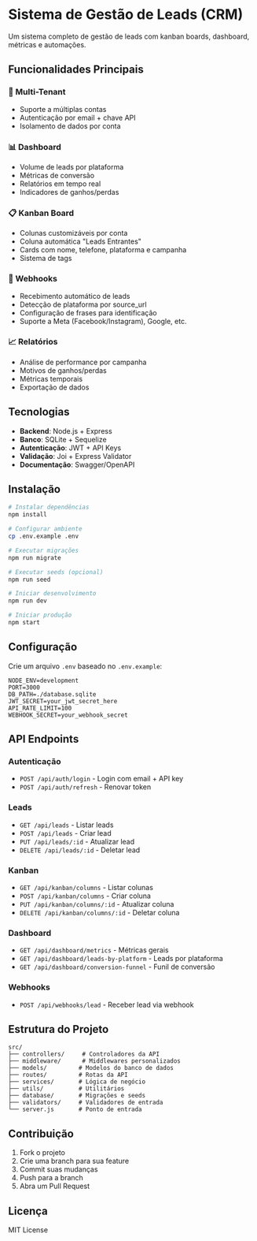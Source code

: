 # Sistema de Gestão de Leads (CRM)

Um sistema completo de gestão de leads com kanban boards, dashboard, métricas e automações.

## Funcionalidades Principais

### 🏢 Multi-Tenant
- Suporte a múltiplas contas
- Autenticação por email + chave API
- Isolamento de dados por conta

### 📊 Dashboard
- Volume de leads por plataforma
- Métricas de conversão
- Relatórios em tempo real
- Indicadores de ganhos/perdas

### 📋 Kanban Board
- Colunas customizáveis por conta
- Coluna automática "Leads Entrantes"
- Cards com nome, telefone, plataforma e campanha
- Sistema de tags

### 🔗 Webhooks
- Recebimento automático de leads
- Detecção de plataforma por source_url
- Configuração de frases para identificação
- Suporte a Meta (Facebook/Instagram), Google, etc.

### 📈 Relatórios
- Análise de performance por campanha
- Motivos de ganhos/perdas
- Métricas temporais
- Exportação de dados

## Tecnologias

- **Backend**: Node.js + Express
- **Banco**: SQLite + Sequelize
- **Autenticação**: JWT + API Keys
- **Validação**: Joi + Express Validator
- **Documentação**: Swagger/OpenAPI

## Instalação

```bash
# Instalar dependências
npm install

# Configurar ambiente
cp .env.example .env

# Executar migrações
npm run migrate

# Executar seeds (opcional)
npm run seed

# Iniciar desenvolvimento
npm run dev

# Iniciar produção
npm start
```

## Configuração

Crie um arquivo `.env` baseado no `.env.example`:

```env
NODE_ENV=development
PORT=3000
DB_PATH=./database.sqlite
JWT_SECRET=your_jwt_secret_here
API_RATE_LIMIT=100
WEBHOOK_SECRET=your_webhook_secret
```

## API Endpoints

### Autenticação
- `POST /api/auth/login` - Login com email + API key
- `POST /api/auth/refresh` - Renovar token

### Leads
- `GET /api/leads` - Listar leads
- `POST /api/leads` - Criar lead
- `PUT /api/leads/:id` - Atualizar lead
- `DELETE /api/leads/:id` - Deletar lead

### Kanban
- `GET /api/kanban/columns` - Listar colunas
- `POST /api/kanban/columns` - Criar coluna
- `PUT /api/kanban/columns/:id` - Atualizar coluna
- `DELETE /api/kanban/columns/:id` - Deletar coluna

### Dashboard
- `GET /api/dashboard/metrics` - Métricas gerais
- `GET /api/dashboard/leads-by-platform` - Leads por plataforma
- `GET /api/dashboard/conversion-funnel` - Funil de conversão

### Webhooks
- `POST /api/webhooks/lead` - Receber lead via webhook

## Estrutura do Projeto

```
src/
├── controllers/     # Controladores da API
├── middleware/      # Middlewares personalizados
├── models/         # Modelos do banco de dados
├── routes/         # Rotas da API
├── services/       # Lógica de negócio
├── utils/          # Utilitários
├── database/       # Migrações e seeds
├── validators/     # Validadores de entrada
└── server.js       # Ponto de entrada
```

## Contribuição

1. Fork o projeto
2. Crie uma branch para sua feature
3. Commit suas mudanças
4. Push para a branch
5. Abra um Pull Request

## Licença

MIT License
